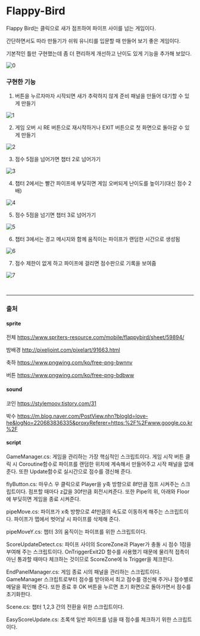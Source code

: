 # Flappy-Bird

Flappy Bird는 클릭으로 새가 점프하여 파이프 사이를 넘는 게임이다.

간단하면서도 따라 만들기가 쉬워 유니티를 입문할 때 만들어 보기 좋은 게임이다.

기본적인 틀만 구현했는데 좀 더 편리하게 개선하고 난이도 있게 기능을 추가해 보았다.

![0](https://user-images.githubusercontent.com/82012857/176310639-e744ccee-1285-4b66-a87b-fb616403b78d.gif)

<h3>구현한 기능</h3>

1. 버튼을 누르자마자 시작되면 새가 추락하지 않게 준비 패널을 만들어 대기할 수 있게 만들기

![1](https://user-images.githubusercontent.com/82012857/176311180-1e6e2d36-86a4-4b2c-82c5-00a2428e883e.gif)

2. 게임 오버 시 RE 버튼으로 재시작하거나 EXIT 버튼으로 첫 화면으로 돌아갈 수 있게 만들기

![2](https://user-images.githubusercontent.com/82012857/176311289-8b04c062-8fb9-4601-92fd-e968dace46cd.gif)

3. 점수 5점을 넘어가면 챕터 2로 넘어가기

![3](https://user-images.githubusercontent.com/82012857/176311390-a82e28df-ec8a-44cf-8422-48c290488fb3.gif)

4. 챕터 2에서는 빨간 파이프에 부딪히면 게임 오버되게 난이도를 높이기(대신 점수 2배)

![4](https://user-images.githubusercontent.com/82012857/176311478-a4d9a32f-788e-4c04-9d6f-2dec3769c3fd.gif)

5. 점수 5점을 넘기면 챕터 3로 넘어가기

![5](https://user-images.githubusercontent.com/82012857/176311580-66f8bfc6-d937-4f99-a941-d38e6bc4080b.gif)

6. 챕터 3에서는 경고 메시지와 함께 움직이는 파이프가 랜덤한 시간으로 생성됨

![6](https://user-images.githubusercontent.com/82012857/176311679-49feec11-aa7a-4070-83bd-39e4963d3f50.gif)

7. 점수 제한이 없게 하고 파이프에 걸리면 점수판으로 기록을 보여줌

![7](https://user-images.githubusercontent.com/82012857/176311781-9c8bf0f1-dbfe-450a-a442-b57cdc0b357c.gif)

<br><hr>

<h3>출처</h3>

<h4>sprite</h4>

전체 https://www.spriters-resource.com/mobile/flappybird/sheet/59894/

밤배경 http://pixeljoint.com/pixelart/91663.html

축하 https://www.pngwing.com/ko/free-png-bwnnv

버튼 https://www.pngwing.com/ko/free-png-bdbww

<h4>sound</h4>

코인 https://stylemoov.tistory.com/31

박수 https://m.blog.naver.com/PostView.nhn?blogId=love-he&logNo=220683836335&proxyReferer=https:%2F%2Fwww.google.co.kr%2F

<h4>script</h4>

GameManager.cs: 게임을 관리하는 가장 핵심적인 스크립트이다. 게임 시작 버튼 클릭 시 Coroutine함수로 파이프를 랜덤한 위치에 계속해서 만들어주고 시작 패널을 없애준다. 또한 Update함수로 실시간으로 점수를 갱신해 준다.

flyButton.cs: 마우스 우 클릭으로 Player을 y축 방향으로 8f만큼 점프 시켜주는 스크립트이다. 점프할 때마다 z값을 30f만큼 회전시켜준다. 또한 Pipe의 위, 아래와 Floor에 부딪히면 게임을 종료 시켜준다.

pipeMove.cs: 파이프가 x축 방향으로 4f만큼의 속도로 이동하게 해주는 스크립트이다. 파이프가 맵에서 벗어날 시 파이프를 삭제해 준다.

pipeMoveY.cs: 챕터 3의 움직이는 파이프를 위한 스크립트이다.

ScoreUpdateDetect.cs: 파이프 사이의 ScoreZone과 Player가 충돌 시 점수 1점을 부여해 주는 스크립트이다. OnTriggerExit2D 함수를 사용했기 때문에 물리적 접촉이 아닌 통과할 때마다 체크하는 것이므로 ScoreZone에 Is Trigger을 체크한다.

EndPanelManager.cs: 게임 종료 시의 패널을 관리하는 스크립트이다. GameManager 스크립트로부터 점수를 받아와서 최고 점수를 갱신해 주거나 점수별로 메달을 확인해 준다. 또한 종료 후 OK 버튼을 누르면 초기 화면으로 돌아가면서 점수를 초기화한다.

Scene.cs: 챕터 1,2,3 간의 전환을 위한 스크립트이다.

EasyScoreUpdate.cs: 초록색 일반 파이프를 넘을 때 점수를 체크하기 위한 스크립트이다.
